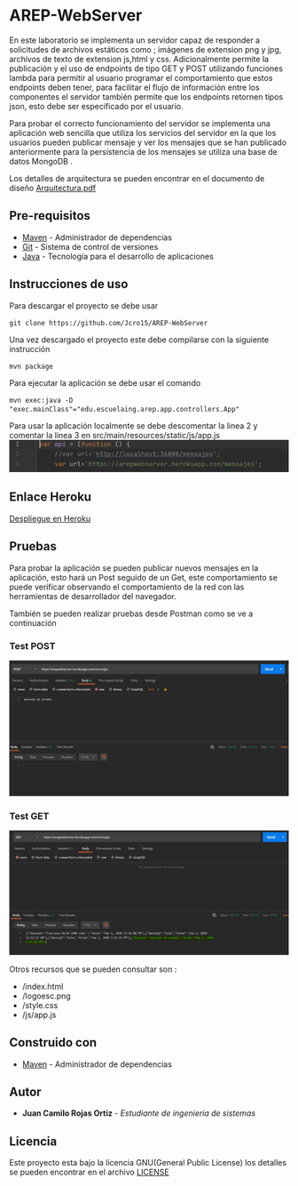 # AREP-WebServer

En este laboratorio se implementa un servidor capaz de 
responder a solicitudes de archivos estáticos como ; imágenes de extension png y jpg, 
archivos de texto de extension js,html y css. Adicionalmente permite la publicación
 y el uso de endpoints de tipo GET y POST utilizando funciones lambda para permitir al usuario
 programar el comportamiento que estos endpoints deben tener, para facilitar el flujo
 de información entre los componentes el servidor también permite que los endpoints
 retornen tipos json, esto debe ser especificado por el usuario.
 
 Para probar el correcto funcionamiento del servidor se implementa una aplicación web
 sencilla que utiliza los servicios del servidor  en la que los usuarios pueden publicar mensaje y ver los mensajes que se han publicado anteriormente
 para la persistencia de los mensajes se utiliza una base de datos MongoDB .
 
 Los detalles de arquitectura se pueden encontrar en el documento de diseño  [Arquitectura.pdf](Arquitectura.pdf)
## Pre-requisitos
* [Maven](https://maven.apache.org/) - Administrador de dependencias
* [Git](https://git-scm.com/) - Sistema de control de versiones
* [Java](https://www.java.com/) - Tecnología para el desarrollo de aplicaciones

## Instrucciones de uso 

Para descargar el proyecto se debe usar 
```
git clone https://github.com/Jcro15/AREP-WebServer
```

Una vez descargado el proyecto este debe compilarse con la siguiente instrucción

```
mvn package 
```

Para ejecutar la aplicación se debe usar el comando 

```
mvn exec:java -D "exec.mainClass"="edu.escuelaing.arep.app.controllers.App"
```
Para usar la aplicación localmente se debe descomentar la linea 2 y comentar la linea 3
en src/main/resources/static/js/app.js 
![url](resources/url.jpg)


## Enlace Heroku
  [Despliegue en Heroku](https://arepwebserver.herokuapp.com/)
  
## Pruebas
Para probar la aplicación se pueden publicar nuevos mensajes en la aplicación, esto 
hará un Post seguido de un Get, este comportamiento se puede verificar observando
el comportamiento de la red con las herramientas de desarrollador del navegador.

También se pueden realizar pruebas desde Postman como se ve a continuación
### Test POST

![test1](resources/test2.jpg)

### Test GET
![test2](resources/test3.jpg)

Otros recursos que se pueden consultar son :
* /index.html
* /logoesc.png
* /style.css
* /js/app.js

## Construido con

* [Maven](https://maven.apache.org/) - Administrador de dependencias

## Autor

* **Juan Camilo Rojas Ortiz** - *Estudiante de ingeniería de sistemas* 

## Licencia

Este proyecto esta bajo la licencia GNU(General Public License) los detalles se pueden encontrar en el archivo [LICENSE](LICENSE)

